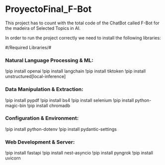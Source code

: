 # ProyectoFinal_F-Bot
This project has to count with the total code of the ChatBot called F-Bot for the madeira of Selected Topics in AI.

In order to run the project correctly we need to install the following libraries:

#/Required Libraries/#

### Natural Language Processing & ML:
!pip install openai
!pip install langchain
!pip install tiktoken
!pip install unstructured[local-inference]

### Data Manipulation & Extraction:
!pip install pypdf
!pip install bs4
!pip install selenium
!pip install python-magic-bin
!pip install chromadb

### Configuration & Environment:
!pip install python-dotenv
!pip install pydantic-settings

### Web Development & Server:
!pip install fastapi
!pip install nest-asyncio
!pip install pyngrok
!pip install uvicorn